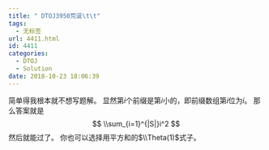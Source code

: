 ```yaml
---
title: " DTOJ3950荒诞\t\t"
tags:
  - 无标签
url: 4411.html
id: 4411
categories:
  - DTOJ
  - Solution
date: 2018-10-23 18:06:39
---
```


简单得我根本就不想写题解。 显然第$i$个前缀是第$i$小的，即前缀数组第$i$位为$i$。 那么答案就是 $$ \\sum_{i=1}^{|S|}i^2 $$ 然后就能过了。 你也可以选择用平方和的$\\Theta(1)$式子。